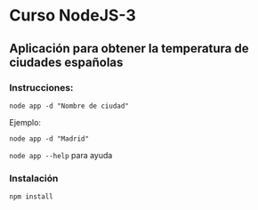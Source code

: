 # Curso NodeJS-3
## Aplicación para obtener la temperatura de ciudades españolas

### Instrucciones:

```node app -d "Nombre de ciudad"```

Ejemplo:

```node app -d "Madrid"```

```node app --help```
para ayuda

### Instalación
```npm install```